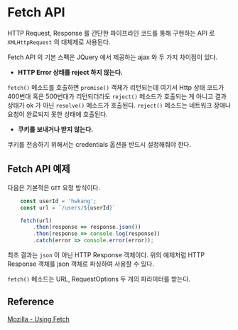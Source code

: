 # Fetch API

HTTP Request, Response 를 간단한 파이프라인 코드를 통해 구현하는 API 로```XMLHttpRequest``` 의 대체제로 사용된다.

Fetch API 의 기본 스펙은 JQuery 에서 제공하는 ajax 와 두 가지 차이점이 있다.

- **HTTP Error 상태를 reject 하지 않는다.**

```fetch()``` 메소드를 호출하면 ```promise()``` 객체가 리턴되는데
여기서 Http 상태 코드가 400번대 혹은 500번대가 리턴되더라도 ```reject()``` 메소드가 호출되는 게 아니고 결과 상태가 ok 가 아닌 ```resolve()``` 메소드가 호출된다.
```reject()``` 메소드는 네트워크 장애나 요청이 완료되지 못한 상태에 호출된다.

- **쿠키를 보내거나 받지 않는다.**

쿠키를 전송하기 위해서는 credentials 옵션을 반드시 설정해줘야 한다.

## Fetch API 예제

다음은 기본적은 ```GET``` 요청 방식이다.

```javascript
    const userId = 'hwkang';
    const url = `/users/${userId}`

    fetch(url)
        .then(response => response.json())
        .then(response => console.log(response))
        .catch(error => console.error(error));
```

최초 결과는 ```json``` 이 아닌 HTTP Response 객체이다. 위의 예제처럼 HTTP Response 객체를 json 객체로 파싱하여 사용할 수 있다.

```fetch()``` 메소드는 URL, RequestOptions 두 개의 파라미터를 받는다.




## Reference

[Mozilla - Using Fetch](https://developer.mozilla.org/ko/docs/Web/API/Fetch_API/Using_Fetch)